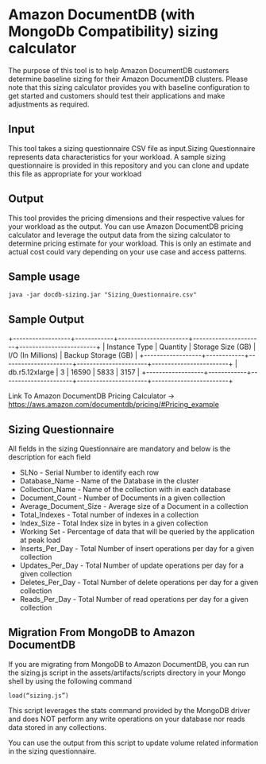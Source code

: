 # Amazon DocumentDB (with MongoDb Compatibility) sizing calculator

The purpose of this tool is to help Amazon DocumentDB customers determine baseline sizing for their Amazon DocumentDB clusters. Please note that this sizing calculator provides you with baseline configuration to get started and customers should test their applications and make adjustments as required.
## Input
This tool takes a sizing questionnaire CSV file as input.Sizing Questionnaire represents data characteristics for your workload. A sample sizing questionnaire is provided in this repository and you can clone and update this file as appropriate for your workload 
## Output
This tool provides the pricing dimensions and their respective values for your workload as the output. You can use Amazon DocumentDB pricing calculator and leverage the output data from the sizing calculator to determine pricing estimate for your workload. This is only an estimate and actual cost could vary depending on your use case and access patterns. 
## Sample usage
    java -jar docdb-sizing.jar "Sizing_Questionnaire.csv"

## Sample Output 

+------------------+------------+----------------------+----------------------+------------------------+
|  Instance Type   |  Quantity  |  Storage Size (GB)   |  I/O (In Millions)   |  Backup Storage (GB)   |
+------------------+------------+----------------------+----------------------+------------------------+
|  db.r5.12xlarge  |     3      |        16590         |         5833         |          3157          |
+------------------+------------+----------------------+----------------------+------------------------+


Link To Amazon DocumentDB Pricing Calculator -> https://aws.amazon.com/documentdb/pricing/#Pricing_example 
    
## Sizing Questionnaire
All fields in the sizing Questionnaire are mandatory and below is the description for each field
* SLNo - Serial Number to identify each row
* Database_Name - Name of the Database in the cluster
* Collection_Name - Name of the collection with in each database
* Document_Count - Number of Documents in a given collection
* Average_Document_Size - Average size of a Document in a collection
* Total_Indexes - Total number of indexes in a collection
* Index_Size - Total Index size in bytes in a given collection
* Working Set - Percentage of data that will be queried by the application at peak load
* Inserts_Per_Day - Total Number of insert operations per day for a given collection
* Updates_Per_Day - Total Number of update operations per day for a given collection
* Deletes_Per_Day - Total Number of delete operations per day for a given collection
* Reads_Per_Day - Total Number of read operations per day for a given collection
 
## Migration From MongoDB to Amazon DocumentDB
If you are migrating from MongoDB to Amazon DocumentDB, you can run the sizing.js script in the assets/artifacts/scripts directory in your Mongo shell by using the following command 

    load(“sizing.js”)

This script leverages the stats command provided by the MongoDB driver and does NOT perform any write operations on your database nor reads data stored in any collections.

You can use the output from this script to update volume related information in the sizing questionnaire.
 